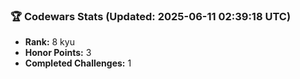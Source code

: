 ### 🏆 Codewars Stats (Updated: 2025-06-11 02:39:18 UTC)

- **Rank:** 8 kyu
- **Honor Points:** 3
- **Completed Challenges:** 1
